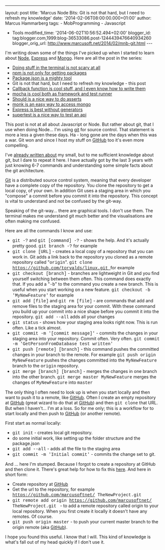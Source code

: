 ---
layout: post
title: 'Marcus Node Bits: Git is not that hard, but I
need to refresh my knowledge'
date: '2014-02-06T08:00:00.000+01:00'
author: Marcus Hammarberg
tags: - MobProgramming - Javascript
   - Tools
modified_time: '2014-06-02T10:56:52.494+02:00'
blogger_id: tag:blogger.com,1999:blog-36533086.post-1244439476640934260
blogger_orig_url: http://www.marcusoft.net/2014/02/mnb-git.html ---

<div dir="ltr" style="text-align: left;" trbidi="on">

I'm writing down some of the things I've picked up when I started to
learn
about <a href="http://nodejs.org/" target="_blank">Node</a>, <a href="http://expressjs.com/" target="_blank">Express</a> and <a href="http://www.mongodb.org/" target="_blank">Mongo</a>.
Here are all the post in the series:

-   <a href="http://www.marcusoft.net/2014/02/mnb-terminal.html"
    target="_blank">Doing stuff in the terminal is not scary at all</a>
-   <a href="http://www.marcusoft.net/2014/02/mnb-npm.html"
    target="_blank">npm is not only for getting packages</a>
-   <a href="http://www.marcusoft.net/2014/02/mnb-packagejson.html"
    target="_blank">Package.json is a mighty tool</a>
-   Git is not that hard, but I need to refresh my knowledge - this post
-   <a href="http://www.marcusoft.net/2014/02/mnb-callbacks.html"
    target="_blank">Callback function is cool stuff, and I even know how to
    write them</a>
-   <span
    style="color: #0000ee; text-decoration: underline;"><a href="http://www.marcusoft.net/2014/02/mnb-mocha.html"
    target="_blank">mocha is cool both as framework and test runner</a></span>
-   <a href="http://www.marcusoft.net/2014/02/mnb-should.html"
    target="_blank">Should is a nice way to do asserts</a> 
-   <a href="http://www.marcusoft.net/2014/02/mnb-monk.html"
    target="_blank">monk is an easy way to access mongo</a>
-   <a href="http://www.marcusoft.net/2014/02/mnb-express.html"
    target="_blank">Express is best without generators</a>
-   <a href="http://www.marcusoft.net/2014/02/mnb-supertest.html"
    target="_blank">supertest is a nice way to test an api</a>

This post is not at all about Javascript or Node. But rather about git,
that I use when doing Node...
I'm using [git](http://git-scm.com/) for source
control. That statement is more a less a given these days. Ha - long
gone are the days when this was a war. Git won and since I host my stuff
on <a href="http://github.com/" target="_blank">GitHub</a> too it's even
more compelling.

I've <a href="http://www.marcusoft.net/2013/08/OssAtMs.html"
target="_blank">already written about</a> my small, but to me sufficient
knowledge about git, but I dare to repeat it here. I have actually got
by the last 3 years with just knowing 6-7 commands and understanding
some simple facts about the git architecture.

<a href="http://git-scm.com/" target="_blank">Git</a> is a distributed
source control system, meaning that every developer have a complete copy
of the repository. You clone the repository to get a local copy, of your
own. In addition Git uses a staging area in which you "compose" a commit
before you commit it into the repository. This concept is vital to
understand and not be confused by the git-way.

Speaking of the git-way... there are graphical tools. I don't use them.
The terminal makes me understand git much better and the visualisations
are often making me confused.

Here are all the commands I know and use:


-   <span style="font-family: Courier New, Courier, monospace;">git
    -?</span> and <span
    style="font-family: Courier New, Courier, monospace;">git
    \[command\] -?</span> - shows the help. And it's actually pretty
    good. <span
    style="font-family: Courier New, Courier, monospace;">git branch
    -?</span> for example
-   <span style="font-family: Courier New, Courier, monospace;">git
    clone \[URL\]</span> - creates a local copy of a repository that you
    can work in. Git adds a link back to the repository you cloned as a
    remote repository called "<span
    style="font-family: Courier New, Courier, monospace;">origin</span>".
    <span style="font-family: Courier New, Courier, monospace;">git
    clone https://github.com/torvalds/linux.git </span>for example
-   <span style="font-family: Courier New, Courier, monospace;">git
    checkout \[branch\]</span> - branches are lightweight in Git and you
    find yourself switching between them often. This command does
    exactly that. If you add a "<span
    style="font-family: Courier New, Courier, monospace;">-b</span>" to
    the command you create a new branch. This is useful when you start
    working on a new feature. <span
    style="font-family: Courier New, Courier, monospace;">git checkout
    -b 'MyNewFeature'</span> for example
-   <span style="font-family: Courier New, Courier, monospace;">git add
    \[file\]</span> and <span
    style="font-family: Courier New, Courier, monospace;">git rm
    \[file\]</span> - are commands that add and remove files to the
    staging area for your commit. With these command you build up your
    commit into a nice shape before you commit it into the repository.
    <span style="font-family: Courier New, Courier, monospace;">git add
    --all</span> adds all your changes
-   <span style="font-family: Courier New, Courier, monospace;">git
    status</span> - shows how your staging area looks right now. This is
    run often. Like a tick almost. 
-   <span style="font-family: Courier New, Courier, monospace;">git
    commit -m '\[commit message\]'</span> - commits the changes in your
    staging area into your repository. Commit often. Very often. <span
    style="font-family: Courier New, Courier, monospace;">git commit -m
    'GetPersonFromDatabase test written'</span>
-   <span style="font-family: Courier New, Courier, monospace;">git push
    \[remote\] \[branch\]</span> - this command pushes the committed
    changes in your branch to the remote. For example <span
    style="font-family: Courier New, Courier, monospace;">git push
    origin MyNewFeature</span> pushes the changes committed into the
    <span
    style="font-family: Courier New, Courier, monospace;">MyNewFeature</span>
    branch to the <span
    style="font-family: Courier New, Courier, monospace;">origin</span> repository.
-   <span style="font-family: Courier New, Courier, monospace;">git
    merge \[branch\] \[branch\]</span> - merges the changes in one
    branch into the other branch. <span
    style="font-family: Courier New, Courier, monospace;">git merge
    master MyNewFeature</span> merges the changes of <span
    style="font-family: Courier New, Courier, monospace;">MyNewFeature</span>
    into <span
    style="font-family: Courier New, Courier, monospace;">master</span>


The only thing I often need to look up is when you start locally and
then want to push it to a remote,
like <a href="http://github.com/" target="_blank">GitHub</a>. Often I
create an empty repository
at <a href="http://github.com/" target="_blank">GitHub</a> (great wizard
to do that at <a href="http://github.com/" target="_blank">GitHub</a>)
and then <span style="font-family: Courier New, Courier, monospace;">git
clone</span><span style="font-family: inherit;"> that URL. But when I
haven't... I'm at a loss. So for me only;</span> this is a workflow for
to start locally and then push
to <a href="http://github.com/" target="_blank">GitHub</a> (or another
remote).

First start as normal locally:


-   <span style="font-family: Courier New, Courier, monospace;">git
    init</span> - creates local git repository. 
-   do some initial work, like setting up the folder structure and the
    package.json
-   <span style="font-family: Courier New, Courier, monospace;">git add
    --all</span> - adds all the file to the staging area
-   <span style="font-family: Courier New, Courier, monospace;">git
    commit -m 'Initial commit'</span> - commits the change set to git. 

And ... here I'm stumped. Because I forgot to create a repository at
GitHub and then clone it. There's great help for how to fix this
<a href="https://help.github.com/articles/adding-a-remote"
target="_blank">here</a>. And here in short form:

-   Create repository
    at <a href="http://github.com/" target="_blank">GitHub</a>
-   Get the url to the repository, for example <span
    style="font-family: Courier New, Courier, monospace;">https://github.com/marcusoftnet/
    TheNewProject.git</span>
-   <span style="font-family: Courier New, Courier, monospace;">git
    remote add origin https://github.com/marcusoftnet/
    TheNewProject.git </span> - to add a remote repository called origin
    to your local repository. When you first create it locally it
    doesn't have any remotes. Of course.
-   <span style="font-family: Courier New, Courier, monospace;">git push
    origin master</span> - to push your current master branch to the
    origin remote
    (aka <a href="http://github.com/" target="_blank">GitHub</a>). 


I hope you found this useful. I know that I will. This kind of knowledge
is what's fall out of my head quickly if I don't use it.

</div>
